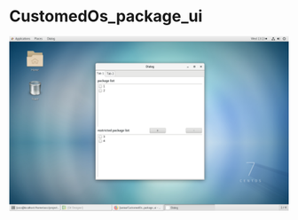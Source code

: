 # CustomedOs_package_ui


![alt text](https://raw.githubusercontent.com/sanixa/CustomedOs_package_ui/master/img.png)
